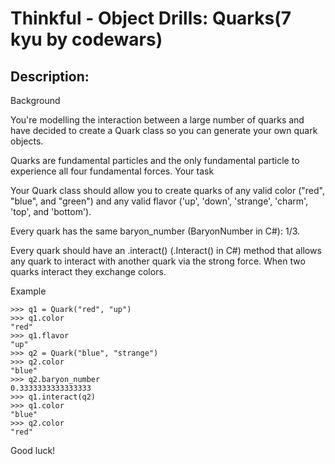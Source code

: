  
# Thinkful - Object Drills: Quarks(7 kyu by codewars)

## Description:

Background

You're modelling the interaction between a large number of quarks and have decided to create a Quark class so you can generate your own quark objects.

Quarks are fundamental particles and the only fundamental particle to experience all four fundamental forces.
Your task

Your Quark class should allow you to create quarks of any valid color ("red", "blue", and "green") and any valid flavor ('up', 'down', 'strange', 'charm', 'top', and 'bottom').

Every quark has the same baryon_number (BaryonNumber in C#): 1/3.

Every quark should have an .interact() (.Interact() in C#) method that allows any quark to interact with another quark via the strong force. When two quarks interact they exchange colors.

Example
```
>>> q1 = Quark("red", "up")
>>> q1.color
"red"
>>> q1.flavor
"up"
>>> q2 = Quark("blue", "strange")
>>> q2.color
"blue"
>>> q2.baryon_number
0.3333333333333333
>>> q1.interact(q2)
>>> q1.color
"blue"
>>> q2.color
"red"
```

Good luck!
